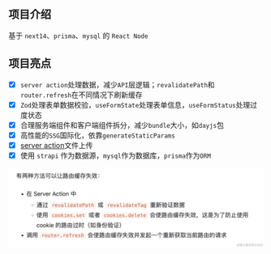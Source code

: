 ## 项目介绍

基于 `next14`、`prisma`、`mysql` 的 `React Node`

## 项目亮点

- [x] `server action`处理数据，减少`API`层逻辑；`revalidatePath`和`router.refresh`在不同情况下刷新缓存
- [x] `Zod`处理表单数据校验，`useFormState`处理表单信息，`useFormStatus`处理过度状态
- [x] 合理服务端组件和客户端组件拆分，减少`bundle`大小，如`dayjs`包
- [x] 高性能的`SSG`国际化，依靠`generateStaticParams`
- [x] [server action](https://github.com/vercel/next.js/tree/canary/examples/server-actions-upload/app)文件上传
- [x] 使用 `strapi` 作为数据源，`mysql`作为数据库，`prisma`作为`ORM`

![Alt text](image.png)
